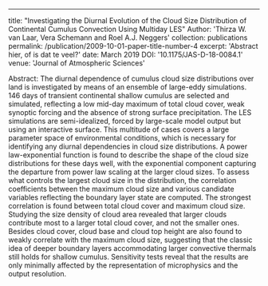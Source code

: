 ---
title: "Investigating the Diurnal Evolution of the Cloud Size Distribution of Continental Cumulus Convection Using Multiday LES"
Author: 'Thirza W. van Laar, Vera Schemann and Roel A.J. Neggers'
collection: publications
permalink: /publication/2009-10-01-paper-title-number-4
excerpt: 'Abstract hier, of is dat te veel?'
date: March 2019
DOI: '10.1175/JAS-D-18-0084.1'
venue: 'Journal of Atmospheric Sciences'
<!--paperurl: 'https://journals.ametsoc.org/doi/abs/10.1175/JAS-D-18-0084.1'-->
<!--citation: 'Your Name, You. (2009). &quot;Paper Title Number 1.&quot; <i>Journal 1</i>. 1(1).'-->

Abstract: The diurnal dependence of cumulus cloud size distributions over land is investigated by means of an ensemble of large-eddy simulations. 146 days of transient continental shallow cumulus are selected and simulated, reflecting a low mid-day maximum of total cloud cover, weak synoptic forcing and the absence of strong surface precipitation. The LES simulations are semi-idealized, forced by large-scale model output but using an interactive surface. This multitude of cases covers a large parameter space of environmental conditions, which is necessary for identifying any diurnal dependencies in cloud size distributions. A power law-exponential function is found to describe the shape of the cloud size distributions for these days well, with the exponential component capturing the departure from power law scaling at the larger cloud sizes. To assess what controls the largest cloud size in the distribution, the correlation coefficients between the maximum cloud size and various candidate variables reflecting the boundary layer state are computed. The strongest correlation is found between total cloud cover and maximum cloud size. Studying the size density of cloud area revealed that larger clouds contribute most to a larger total cloud cover, and not the smaller ones. Besides cloud cover, cloud base and cloud top height are also found to weakly correlate with the maximum cloud size, suggesting that the classic idea of deeper boundary layers accommodating larger convective thermals still holds for shallow cumulus. Sensitivity tests reveal that the results are only minimally affected by the representation of microphysics and the output resolution.


